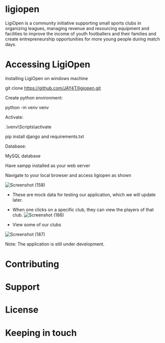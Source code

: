 
# ligiopen
LigiOpen is a community initiative supporting small sports clubs in organizing leagues, managing revenue and resourcing equipment and facilities to improve the income of youth footballers and their families and create entrepreneurship opportunities for more young people during match days.

# Accessing LigiOpen
Installing LigiOpen on windows machine

git clone https://github.com/JAY4T/ligiopen.git

Create python environment:

python -m venv venv

Activate:

.\venv\Scripts\activate 

pip install django and requirements.txt


Database:


MySQL database


 Have xampp installed as your web server

 Navigate to your local browser and access ligiopen as shown 

 ![Screenshot (158)](https://github.com/JAY4T/ligiopen/assets/79142184/c7c7fbe9-1e41-453c-bf41-6511b9e9b8e1)
 - These are mock data for testing our application, which we will update later.
 - When one clicks on a specific club, they can view the players of that club.
 ![Screenshot (186)](https://github.com/JAY4T/ligiopen/assets/79142184/6f37c69b-700a-4dfd-aae1-4b09e8b4a719)

- View some of our  clubs

![Screenshot (187)](https://github.com/JAY4T/ligiopen/assets/79142184/82c798fa-8a52-40dc-bf26-3c6975c5b18a)

Note: The application is still under development.

# Contributing 

# Support

# License 

# Keeping in touch 
